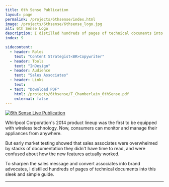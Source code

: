 ```yaml
---
title: 6th Sense Publication
layout: page
permalink: /projects/6thsense/index.html
image: /projects/6thsense/6thsense_logo.jpg
alt: 6th Sense Logo
description: I distilled hundreds of pages of technical documents into this sleek and simple guide.
index: 9

sidecontent:
  - header: Roles
    text: "Content Strategist<BR>Copywriter"
  - header: Tools
    text: "InDesign"   
  - header: Audience
    text: "Sales Associates"
  - header: Links
    text: 
  - text: "Download PDF"
    html: /projects/6thsense/T_Chamberlain_6thSense.pdf
    external: false
---
```


[![6th Sense Live Publication](/projects/6thsense/6thsense_original.jpg "6th Sense Live Publication")](/projects/6thsense/6thsense_original.jpg)

Whirlpool Corporation's 2014 product lineup was the first to be equipped with wireless technology. Now, consumers can monitor and manage their appliances from anywhere. 

But early market testing showed that sales associates were overwhelmed by stacks of documentation they didn't have time to read, and were confused about how the new features actually worked. 

To sharpen the sales message and convert associates into brand advocates, I distilled hundreds of pages of technical documents into this sleek and simple guide.

<hr>